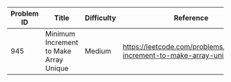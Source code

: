 | Problem ID | Title | Difficulty | Reference
| --- | --- | --- | ---
| 945 | Minimum Increment to Make Array Unique | Medium | https://leetcode.com/problems/minimum-increment-to-make-array-unique/
